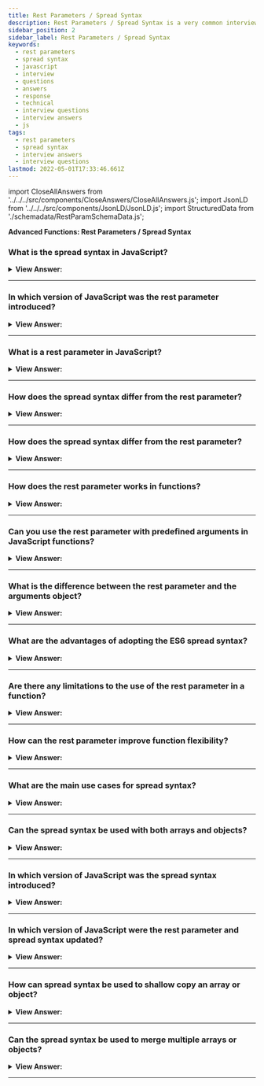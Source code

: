 ```yaml
---
title: Rest Parameters / Spread Syntax
description: Rest Parameters / Spread Syntax is a very common interview question.
sidebar_position: 2
sidebar_label: Rest Parameters / Spread Syntax
keywords:
  - rest parameters
  - spread syntax
  - javascript
  - interview
  - questions
  - answers
  - response
  - technical
  - interview questions
  - interview answers
  - js
tags:
  - rest parameters
  - spread syntax
  - interview answers
  - interview questions
lastmod: 2022-05-01T17:33:46.661Z
---
```


import CloseAllAnswers from '../../../src/components/CloseAnswers/CloseAllAnswers.js';
import JsonLD from '../../../src/components/JsonLD/JsonLD.js';
import StructuredData from './schemadata/RestParamSchemaData.js';

<JsonLD data={StructuredData} />

<head>
  <title>Rest Parameters and Spread Syntax | JS Frontend Interview</title>
</head>

**Advanced Functions: Rest Parameters / Spread Syntax**

<CloseAllAnswers />

### What is the spread syntax in JavaScript?

<details>
  <summary><strong>View Answer:</strong></summary>
  <div>
  <div><strong>Interview Response:</strong> The spread syntax (...) in JavaScript is used to expand iterable objects into individual elements or key-value pairs. It's useful for array concatenation, cloning, and function argument passing.
<br /><br />
  </div>
  </div>
</details>

---

### In which version of JavaScript was the rest parameter introduced?

<details>
  <summary><strong>View Answer:</strong></summary>
  <div>
  <div><strong>Interview Response:</strong> The rest parameter was introduced in ECMAScript 2015, also known as ES6.
<br /><br />
  </div>
  </div>
</details>

---

### What is a rest parameter in JavaScript?

<details>
  <summary><strong>View Answer:</strong></summary>
  <div>
  <div><strong>Interview Response:</strong> The rest parameter is a syntax that allows functions to accept any number of arguments, aggregating them into a single array.
<br /><br />
  </div>
  </div>
</details>

---

### How does the spread syntax differ from the rest parameter?

<details>
  <summary><strong>View Answer:</strong></summary>
  <div>
  <div><strong>Interview Response:</strong> The rest parameter is a syntax that allows functions to accept any number of arguments, aggregating them into a single array.
<br /><br />
  </div>
  </div>
</details>

---

### How does the spread syntax differ from the rest parameter?

<details>
  <summary><strong>View Answer:</strong></summary>
  <div>
  <div><strong>Interview Response:</strong> The spread syntax is the opposite of the rest parameter. The rest parameter collects items into an array, while the spread operator unpacks the collected elements into single elements. Both use the same (...) notation.
</div><br />
  <div><strong className="codeExample">Code Example:</strong><br /><br />

  <div></div>

```js
// The Rest Parameter: You can name it what you want
function myData(...rest) {
  console.log(rest); // ["Marina",24,"Front-End Developer"]
}

myData('Marina', 24, 'Front-End Developer');

// The Spread Syntax:
let myArr = ['Marina', 'Magdy', 'Shafiq'];
let newArr = [...myArr, 'FrontEnd', 24];

console.log(newArr); // ["Marina" , "Magdy" , "Shafiq" , "FrontEnd" , 24 ] ;
```

:::note
If you call a function and send several arguments, you receive them into the rest parameter in the function implementation.
:::

  </div>
  </div>
</details>

---

### How does the rest parameter works in functions?

<details>
  <summary><strong>View Answer:</strong></summary>
  <div>
  <div><strong>Interview Response:</strong> Rest parameter, denoted by three dots (...), gathers remaining function arguments into an array, allowing functions to accept any number of arguments. Simplifies handling variable-length arguments.
</div><br />
  <div><strong>Interview Response:</strong> The rest parameter expands the dynamic capabilities of functions. Functions themselves express an error when there are excessive arguments. The function declaration includes the remaining parameters by using three dots followed by the array's name. The dots mean "gather the remaining parameters into an array". This behavior allows the function to act on several arguments instead of a predefined number or single argument.
</div><br />
  <div><strong className="codeExample">Code Example:</strong> Get the sum of the arguments regardless of the number in the array.<br /><br />

  <div></div>

```js
function sumAll(...args) {
  // args is the name for the array
  let sum = 0;

  for (let arg of args) sum += arg;

  return sum;
}

alert(sumAll(1)); // 1
alert(sumAll(1, 2)); // 3
alert(sumAll(1, 2, 3)); // 6
```

  </div>
  </div>
</details>

---

### Can you use the rest parameter with predefined arguments in JavaScript functions?

<details>
  <summary><strong>View Answer:</strong></summary>
  <div>
  <div><strong>Interview Response:</strong> You can mix predefined parameters with the rest parameters in functions. There is a limit to its use in the form of the order of arguments. Predefined parameters must precede the rest parameter, or it may result in an error. The best way to remember this is to "Rest at the end".
</div><br />
  <div><strong className="codeExample">Code Example:</strong><br /><br />

  <div></div>

```js
function showName(firstName, lastName, ...titles) {
  alert( firstName + ' ' + lastName ); // Julius Caesar

  // the rest go into titles array
  // i.e. titles = ["Consul", "Imperator"]
  alert( titles[0] ); // Consul
  alert( titles[1] ); // Imperator
  alert( titles.length ); // 2
}

showName("Julius", "Caesar", "Consul", "Imperator");

// The rest parameters must be at the end
function f(arg1, ...rest, arg2) { // arg2 after ...rest ?!
  // error
}
```

  </div>
  </div>
</details>

---

### What is the difference between the rest parameter and the arguments object?

<details>
  <summary><strong>View Answer:</strong></summary>
  <div>
  <div><strong>Interview Response:</strong> The rest parameter produces a genuine array with any leftover arguments, enabling the use of array methods. It must be the final parameter in a function. In contrast, 'arguments' is an array-like object that includes all function arguments but does not support array methods.
</div><br />
  <div><strong>Technical Response:</strong> The rest parameter and the arguments array-like object have similar behaviors. The rest parameter is relatively new compared to arguments. Although arguments are both array-like and iterable, it is not an array. It does not support array methods, so we cannot call arguments.map(...) for example. Also, it always contains all arguments. We cannot capture them partially as we did with the rest parameters. So, when we need these features, then the rest parameters are preferred. Another issue is that arrow functions do not have access to arguments. If we access the argument's object from an arrow function, it takes them from the outer "normal" function. This issue reduces the potency of the arguments object and can lead to bugs in our code.
</div><br />
  <div><strong className="codeExample">Code Example:</strong><br /><br />

  <div></div>

```js
function showName() {
  alert(arguments.length);
  alert(arguments[0]);
  alert(arguments[1]);

  // it is iterable
  // for(let arg of arguments) alert(arg);
}

// shows: 2, Julius, Caesar
showName('Julius', 'Caesar');

// shows: 1, Ilya, undefined (no second argument)
showName('Ilya');
```

  </div>
  </div>
</details>

---

### What are the advantages of adopting the ES6 spread syntax?

<details>
  <summary><strong>View Answer:</strong></summary>
  <div>
  <div><strong>Interview Response:</strong> The spread syntax simplifies code, makes it more readable, enables easy copying and merging of arrays and objects, and allows flexible handling of function arguments and destructuring assignments.
</div><br />
  <div><strong>Technical Response:</strong> As far as coding in a functional paradigm is concerned, using the spread syntax in ES6 can prove to be heavily beneficial. The spread syntax is easily used to create copies of arrays or objects. Using spread syntax in a program reduces the need to use loops, Object.create, slice, or any library function, which helps reduce code and complexity in your applications.
</div><br />
  <div><strong className="codeExample">Code Example:</strong><br /><br />

  <div></div>

```js
let arr = [3, 5, 1];

alert(Math.max(...arr)); // 5 (spread turns array into a list of arguments)

// We also can pass multiple iterables this way:
let arr1 = [1, -2, 3, 4];
let arr2 = [8, 3, -8, 1];

alert(Math.max(...arr1, ...arr2)); // 8

// We can even combine the spread syntax with normal values:
let arr1 = [1, -2, 3, 4];
let arr2 = [8, 3, -8, 1];

alert(Math.max(1, ...arr1, 2, ...arr2, 25)); // 25

// Also, the spread syntax can be used to merge arrays:
let arr = [3, 5, 1];
let arr2 = [8, 9, 15];

let merged = [0, ...arr, 2, ...arr2];

alert(merged); // 0,3,5,1,2,8,9,15 (0, then arr, then 2, then arr2)

// here we use the spread syntax to turn the string into an array of characters:
let str = 'Hello';

alert([...str]); // H,e,l,l,o
```

  </div>
  </div>
</details>

---

### Are there any limitations to the use of the rest parameter in a function?

<details>
  <summary><strong>View Answer:</strong></summary>
  <div>
  <div><strong>Interview Response:</strong> The rest parameter must be the last parameter in a function, and a function can have only one rest parameter.</div><br />
  <div><strong className="codeExample">Code Example:</strong><br /><br />

  <div></div>

```js
function example(a, ...b, c) {
  // This will throw a SyntaxError.
}

let obj = { ...a }; // This is spread syntax used in an object literal, not a rest parameter.

function example(...args) {
  // "args" is an array containing all passed arguments.
}
```

  </div>
  </div>
</details>

---

### How can the rest parameter improve function flexibility?

<details>
  <summary><strong>View Answer:</strong></summary>
  <div>
  <div><strong>Interview Response:</strong> The rest parameter allows a function to accept an indefinite number of arguments, making it more flexible and adaptable to different use cases. It can also make the code shorter and easier to read by eliminating the need for explicit argument handling.<br /><br />
  </div>
  </div>
</details>

---

### What are the main use cases for spread syntax?

<details>
  <summary><strong>View Answer:</strong></summary>
  <div>
  <div><strong>Interview Response:</strong>The spread syntax is commonly used to spread arrays and objects as arguments for functions, concatenate arrays, copy arrays and objects (shallow copy), and create new arrays/objects with modified properties or elements.</div><br />
  <div><strong className="codeExample">Code Example:</strong><br /><br />

  <div></div>

```javascript

// 1. Copying arrays or objects:

let arr = [1, 2, 3];
let arrCopy = [...arr]; // [1, 2, 3]

let obj = { a: 1, b: 2 };
let objCopy = { ...obj }; // { a: 1, b: 2 }

// 2. Merging multiple arrays or objects:

let arr1 = [1, 2, 3];
let arr2 = [4, 5, 6];
let mergedArr = [...arr1, ...arr2]; // [1, 2, 3, 4, 5, 6]

let obj1 = { a: 1, b: 2 };
let obj2 = { c: 3, d: 4 };
let mergedObj = { ...obj1, ...obj2 }; // { a: 1, b: 2, c: 3, d: 4 }

// 3. Destructuring arrays and objects:

let arr = [1, 2, 3];
let [first, ...rest] = arr; // first: 1, rest: [2, 3]

let obj = { a: 1, b: 2, c: 3 };
let { a, ...remaining } = obj; // a: 1, remaining: { b: 2, c: 3 }

// 4. Spreading arguments in function calls:

function add(a, b, c) {
  return a + b + c;
}
let numbers = [1, 2, 3];
let sum = add(...numbers); // 6
```

  </div>
  </div>
</details>

---

### Can the spread syntax be used with both arrays and objects?

<details>
  <summary><strong>View Answer:</strong></summary>
  <div>
  <div><strong>Interview Response:</strong> Yes, the spread syntax can be used with both arrays and objects in JavaScript, enabling array/object cloning, merging, and destructuring.</div><br />
  <div><strong className="codeExample">Code Example:</strong><br /><br />

  <div></div>

```javascript

// For arrays:

let arr1 = [1, 2, 3];
let arr2 = [...arr1, 4, 5]; // arr2: [1, 2, 3, 4, 5]

// For objects:

let obj1 = {a: 1, b: 2};
let obj2 = {...obj1, c: 3}; // obj2: {a: 1, b: 2, c: 3}
```

<p>In both cases, the spread syntax (`...`) is used to expand the elements (in arrays) or properties (in objects) into the new array or object.</p>

  </div>
  </div>
</details>

---

### In which version of JavaScript was the spread syntax introduced?

<details>
  <summary><strong>View Answer:</strong></summary>
  <div>
  <div><strong>Interview Response:</strong> The spread syntax was introduced in ECMAScript 6 (ES6), also known as ECMAScript 2015, which is a version of JavaScript released in 2015.<br /><br />
  </div>
  </div>
</details>

---

### In which version of JavaScript were the rest parameter and spread syntax updated?

<details>
  <summary><strong>View Answer:</strong></summary>
  <div>
  <div><strong>Interview Response:</strong> In ES9 (ECMAScript 2018), both the spread syntax and the rest parameter were updated to allow them to be used with objects as well as arrays, providing more flexibility for handling object properties as well as array elements.<br /><br />
  </div>
  </div>
</details>

---

### How can spread syntax be used to shallow copy an array or object?

<details>
  <summary><strong>View Answer:</strong></summary>
  <div>
  <div><strong>Interview Response:</strong> To create a shallow copy of an array using spread syntax, use `let copiedArray = [...originalArray];`. For an object, use `let copiedObject = &#123;...originalObject&#125;;`. These create new arrays/objects with the same first-level elements/properties.</div><br />
  <div><strong className="codeExample">Code Example:</strong><br /><br />

  <div></div>

```js
// For an array:
let originalArray = [1, 2, 3];
let copiedArray = [...originalArray];
console.log(copiedArray); // [1, 2, 3]

// For an object:
let originalObject = { a: 1, b: 2, c: 3 };
let copiedObject = {...originalObject};
console.log(copiedObject); // { a: 1, b: 2, c: 3 }
```

  </div>
  </div>
</details>

---

### Can the spread syntax be used to merge multiple arrays or objects?

<details>
  <summary><strong>View Answer:</strong></summary>
  <div>
  <div><strong>Interview Response:</strong> Yes, the spread syntax can be used to merge multiple arrays or objects by spreading their elements or properties into a new array or object, respectively.<br /><br />
  </div>
  <div><strong className="codeExample">Code Example:</strong><br /><br />

  <div></div>

```js
// For merging arrays:
let array1 = [1, 2, 3];
let array2 = [4, 5, 6];
let mergedArray = [...array1, ...array2];
console.log(mergedArray); // [1, 2, 3, 4, 5, 6]


// For merging objects:
let object1 = {a: 1, b: 2};
let object2 = {c: 3, d: 4};
let mergedObject = {...object1, ...object2};
console.log(mergedObject); // {a: 1, b: 2, c: 3, d: 4}
```

  </div>
  </div>
</details>

---
